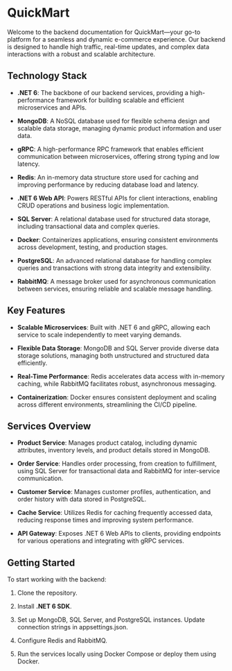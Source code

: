 # QuickMart

Welcome to the backend documentation for QuickMart—your go-to platform for a seamless and dynamic e-commerce experience. Our backend is designed to handle high traffic, real-time updates, and complex data interactions with a robust and scalable architecture.

Technology Stack
----------------

*   **.NET 6**: The backbone of our backend services, providing a high-performance framework for building scalable and efficient microservices and APIs.
    
*   **MongoDB**: A NoSQL database used for flexible schema design and scalable data storage, managing dynamic product information and user data.
    
*   **gRPC**: A high-performance RPC framework that enables efficient communication between microservices, offering strong typing and low latency.
    
*   **Redis**: An in-memory data structure store used for caching and improving performance by reducing database load and latency.
    
*   **.NET 6 Web API**: Powers RESTful APIs for client interactions, enabling CRUD operations and business logic implementation.
    
*   **SQL Server**: A relational database used for structured data storage, including transactional data and complex queries.
    
*   **Docker**: Containerizes applications, ensuring consistent environments across development, testing, and production stages.
    
*   **PostgreSQL**: An advanced relational database for handling complex queries and transactions with strong data integrity and extensibility.
    
*   **RabbitMQ**: A message broker used for asynchronous communication between services, ensuring reliable and scalable message handling.
    

Key Features
------------

*   **Scalable Microservices**: Built with .NET 6 and gRPC, allowing each service to scale independently to meet varying demands.
    
*   **Flexible Data Storage**: MongoDB and SQL Server provide diverse data storage solutions, managing both unstructured and structured data efficiently.
    
*   **Real-Time Performance**: Redis accelerates data access with in-memory caching, while RabbitMQ facilitates robust, asynchronous messaging.
    
*   **Containerization**: Docker ensures consistent deployment and scaling across different environments, streamlining the CI/CD pipeline.
    

Services Overview
-----------------

*   **Product Service**: Manages product catalog, including dynamic attributes, inventory levels, and product details stored in MongoDB.
    
*   **Order Service**: Handles order processing, from creation to fulfillment, using SQL Server for transactional data and RabbitMQ for inter-service communication.
    
*   **Customer Service**: Manages customer profiles, authentication, and order history with data stored in PostgreSQL.
    
*   **Cache Service**: Utilizes Redis for caching frequently accessed data, reducing response times and improving system performance.
    
*   **API Gateway**: Exposes .NET 6 Web APIs to clients, providing endpoints for various operations and integrating with gRPC services.

Getting Started
---------------

To start working with the backend:

1.  Clone the repository.
    
2.  Install **.NET 6 SDK**.
    
3.  Set up MongoDB, SQL Server, and PostgreSQL instances. Update connection strings in appsettings.json.
    
4.  Configure Redis and RabbitMQ.
    
5.  Run the services locally using Docker Compose or deploy them using Docker.
